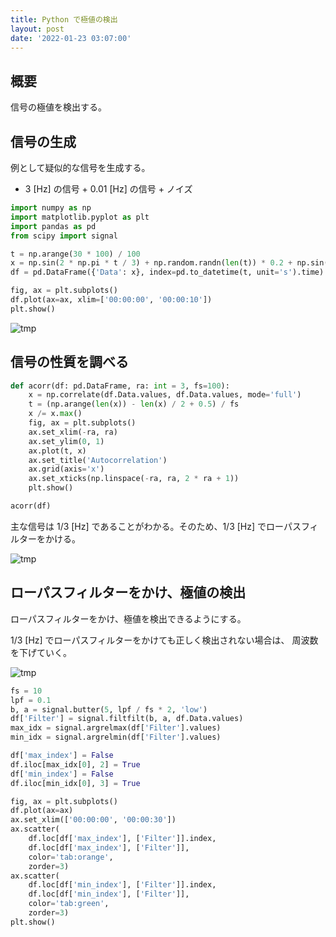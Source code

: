 ```yaml
---
title: Python で極値の検出
layout: post
date: '2022-01-23 03:07:00'
---
```


## 概要
信号の極値を検出する。

## 信号の生成
例として疑似的な信号を生成する。
- 3 [Hz] の信号 + 0.01 [Hz] の信号 + ノイズ

```py
import numpy as np
import matplotlib.pyplot as plt
import pandas as pd
from scipy import signal

t = np.arange(30 * 100) / 100
x = np.sin(2 * np.pi * t / 3) + np.random.randn(len(t)) * 0.2 + np.sin(2 * np.pi * t / 100)
df = pd.DataFrame({'Data': x}, index=pd.to_datetime(t, unit='s').time)

fig, ax = plt.subplots()
df.plot(ax=ax, xlim=['00:00:00', '00:00:10'])
plt.show()
```

![tmp](https://user-images.githubusercontent.com/39254183/150650538-34836c03-fd19-4f85-92ca-f1476e465288.png)

## 信号の性質を調べる
```py
def acorr(df: pd.DataFrame, ra: int = 3, fs=100):
    x = np.correlate(df.Data.values, df.Data.values, mode='full')
    t = (np.arange(len(x)) - len(x) / 2 + 0.5) / fs
    x /= x.max()
    fig, ax = plt.subplots()
    ax.set_xlim(-ra, ra)
    ax.set_ylim(0, 1)
    ax.plot(t, x)
    ax.set_title('Autocorrelation')
    ax.grid(axis='x')
    ax.set_xticks(np.linspace(-ra, ra, 2 * ra + 1))
    plt.show()

acorr(df)
```

主な信号は 1/3 [Hz] であることがわかる。そのため、1/3 [Hz] でローパスフィルターをかける。

![tmp](https://user-images.githubusercontent.com/39254183/150650444-0ea48ddd-93e5-4407-a759-db72411d0d7e.png)


## ローパスフィルターをかけ、極値の検出

ローパスフィルターをかけ、極値を検出できるようにする。

1/3 [Hz] でローパスフィルターをかけても正しく検出されない場合は、
周波数を下げていく。

![tmp](https://user-images.githubusercontent.com/39254183/150650513-db1b3390-4ade-4e58-b6d4-034cd50ac156.png)

```py
fs = 10
lpf = 0.1
b, a = signal.butter(5, lpf / fs * 2, 'low')
df['Filter'] = signal.filtfilt(b, a, df.Data.values)
max_idx = signal.argrelmax(df['Filter'].values)
min_idx = signal.argrelmin(df['Filter'].values)

df['max_index'] = False
df.iloc[max_idx[0], 2] = True
df['min_index'] = False
df.iloc[min_idx[0], 3] = True

fig, ax = plt.subplots()
df.plot(ax=ax)
ax.set_xlim(['00:00:00', '00:00:30'])
ax.scatter(
    df.loc[df['max_index'], ['Filter']].index, 
    df.loc[df['max_index'], ['Filter']], 
    color='tab:orange', 
    zorder=3)
ax.scatter(
    df.loc[df['min_index'], ['Filter']].index, 
    df.loc[df['min_index'], ['Filter']], 
    color='tab:green', 
    zorder=3)
plt.show()
```
